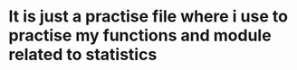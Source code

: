 #  It is just a practise file where i use to practise my functions and module related to statistics 


